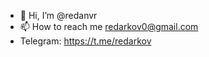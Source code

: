 - 👋 Hi, I’m @redanvr
- 📫 How to reach me redarkov0@gmail.com
- Telegram: https://t.me/redarkov

<!---
redanvr/redanvr is a ✨ special ✨ repository because its `README.md` (this file) appears on your GitHub profile.
You can click the Preview link to take a look at your changes.
--->
